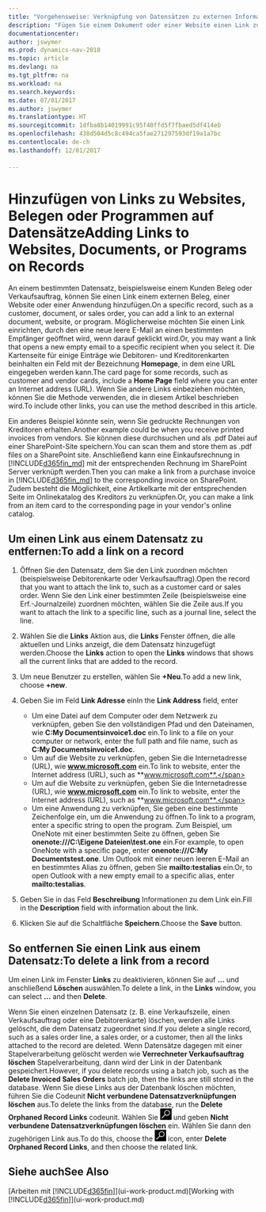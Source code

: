 ```yaml
---
title: "Vorgehensweise: Verknüpfung von Datensätzen zu externen Informationen oder Programmen"
description: "Fügen Sie einem Dokument oder einer Website einen Link zu einem bestimmten Datensatz hinzu, beispielsweise zu einer Kundenkarte oder einem Dokument."
documentationcenter: 
author: jswymer
ms.prod: dynamics-nav-2018
ms.topic: article
ms.devlang: na
ms.tgt_pltfrm: na
ms.workload: na
ms.search.keywords: 
ms.date: 07/01/2017
ms.author: jswymer
ms.translationtype: HT
ms.sourcegitcommit: 1dfba8b14019991c95f40ffd5f7fbaed5df414eb
ms.openlocfilehash: 438d504d5c8c494ca5fae271297593df19a1a7bc
ms.contentlocale: de-ch
ms.lasthandoff: 12/01/2017

---
```

# <a name="adding-links-to-websites-documents-or-programs-on-records"></a><span data-ttu-id="1db43-103">Hinzufügen von Links zu Websites, Belegen oder Programmen auf Datensätze</span><span class="sxs-lookup"><span data-stu-id="1db43-103">Adding Links to Websites, Documents, or Programs on Records</span></span>
<span data-ttu-id="1db43-104">An einem bestimmten Datensatz, beispielsweise einem Kunden Beleg oder Verkaufsauftrag, können Sie einen Link einem externen Beleg, einer Website oder einer Anwendung hinzufügen.</span><span class="sxs-lookup"><span data-stu-id="1db43-104">On a specific record, such as a customer, document, or sales order, you can add a link to an external document, website, or program.</span></span> <span data-ttu-id="1db43-105">Möglicherweise möchten Sie einen Link einrichten, durch den eine neue leere E-Mail an einen bestimmten Empfänger geöffnet wird, wenn darauf geklickt wird.</span><span class="sxs-lookup"><span data-stu-id="1db43-105">Or, you may want a link that opens a new empty email to a specific recipient when you select it.</span></span> <span data-ttu-id="1db43-106">Die Kartenseite für einige Einträge wie Debitoren- und Kreditorenkarten beinhalten ein Feld mit der Bezeichnung **Homepage**, in dem eine URL eingegeben werden kann.</span><span class="sxs-lookup"><span data-stu-id="1db43-106">The card page for some records, such as customer and vendor cards, include a **Home Page** field where you can enter an Internet address (URL).</span></span> <span data-ttu-id="1db43-107">Wenn Sie andere Links einbeziehen möchten, können Sie die Methode verwenden, die in diesem Artikel beschrieben wird.</span><span class="sxs-lookup"><span data-stu-id="1db43-107">To include other links, you can use the method described in this article.</span></span>

<span data-ttu-id="1db43-108">Ein anderes Beispiel könnte sein, wenn Sie gedruckte Rechnungen von Kreditoren erhalten.</span><span class="sxs-lookup"><span data-stu-id="1db43-108">Another example could be when you receive printed invoices from vendors.</span></span> <span data-ttu-id="1db43-109">Sie können diese durchsuchen und als .pdf Datei auf einer SharePoint-Site speichern.</span><span class="sxs-lookup"><span data-stu-id="1db43-109">You can scan them and store them as .pdf files on a SharePoint site.</span></span> <span data-ttu-id="1db43-110">Anschließend kann eine Einkaufsrechnung in  [!INCLUDE[d365fin_md](includes/d365fin_md.md)] mit der entsprechenden Rechnung im SharePoint Server verknüpft werden.</span><span class="sxs-lookup"><span data-stu-id="1db43-110">Then you can make a link from a purchase invoice in [!INCLUDE[d365fin_md](includes/d365fin_md.md)] to the corresponding invoice on  SharePoint.</span></span> <span data-ttu-id="1db43-111">Zudem besteht die Möglichkeit, eine Artikelkarte mit der entsprechenden Seite im Onlinekatalog des Kreditors zu verknüpfen.</span><span class="sxs-lookup"><span data-stu-id="1db43-111">Or, you can make a link from an item card to the corresponding page in your vendor's online catalog.</span></span>
  
## <a name="to-add-a-link-on-a-record"></a><span data-ttu-id="1db43-112">Um einen Link aus einem Datensatz zu entfernen:</span><span class="sxs-lookup"><span data-stu-id="1db43-112">To add a link on a record</span></span>   
  
1.  <span data-ttu-id="1db43-113">Öffnen Sie den Datensatz, dem Sie den Link zuordnen möchten (beispielsweise Debitorenkarte oder Verkaufsauftrag).</span><span class="sxs-lookup"><span data-stu-id="1db43-113">Open the record that you want to attach the link to, such as a customer card or sales order.</span></span> <span data-ttu-id="1db43-114">Wenn Sie den Link einer bestimmten Zeile (beispielsweise eine Erf.-Journalzeile) zuordnen möchten, wählen Sie die Zeile aus.</span><span class="sxs-lookup"><span data-stu-id="1db43-114">If you want to attach the link to a specific line, such as a journal line, select the line.</span></span>  
  
2.  <span data-ttu-id="1db43-115">Wählen Sie die **Links** Aktion aus, die **Links** Fenster öffnen, die alle aktuellen und Links anzeigt, die dem Datensatz hinzugefügt werden.</span><span class="sxs-lookup"><span data-stu-id="1db43-115">Choose the **Links** action to open the **Links** windows that shows all the current links that are added to the record.</span></span>

3. <span data-ttu-id="1db43-116">Um neue Benutzer zu erstellen, wählen Sie **+Neu**.</span><span class="sxs-lookup"><span data-stu-id="1db43-116">To add a new link, choose **+new**.</span></span> 
  
4.  <span data-ttu-id="1db43-117">Geben Sie im Feld **Link Adresse** ein</span><span class="sxs-lookup"><span data-stu-id="1db43-117">In the **Link Address** field, enter</span></span>

    -   <span data-ttu-id="1db43-118">Um eine Datei auf dem Computer oder dem Netzwerk zu verknüpfen, geben Sie den vollständigen Pfad und den Dateinamen, wie **C:My Documentsinvoice1.doc** ein.</span><span class="sxs-lookup"><span data-stu-id="1db43-118">To link to a file on your computer or network, enter the full path and file name, such as  **C:My Documentsinvoice1.doc**.</span></span>
    -   <span data-ttu-id="1db43-119">Um auf die Website zu verknüpfen, geben Sie die Internetadresse (URL), wie **www.microsoft.com** ein.</span><span class="sxs-lookup"><span data-stu-id="1db43-119">To link to website, enter the Internet address (URL), such as **www.microsoft.com**.</span></span> 
    -   <span data-ttu-id="1db43-120">Um auf die Website zu verknüpfen, geben Sie die Internetadresse (URL), wie **www.microsoft.com** ein.</span><span class="sxs-lookup"><span data-stu-id="1db43-120">To link to website, enter the Internet address (URL), such as **www.microsoft.com**.</span></span> 
    -   <span data-ttu-id="1db43-121">Um eine Anwendung zu verknüpfen, Sie geben eine bestimmte Zeichenfolge ein, um die Anwendung zu öffnen.</span><span class="sxs-lookup"><span data-stu-id="1db43-121">To link to a program, enter a specific string to open the program.</span></span> <span data-ttu-id="1db43-122">Zum Beispiel, um OneNote mit einer bestimmten Seite zu öffnen, geben Sie **onenote:///C:\Eigene Dateien\test.one** ein.</span><span class="sxs-lookup"><span data-stu-id="1db43-122">For example, to open OneNote with a specific page, enter **onenote:///C:My Documentstest.one**.</span></span> <span data-ttu-id="1db43-123">Um Outlook mit einer neuen leeren E-Mail an en bestimmtes Alias zu öffnen, geben Sie **mailto:testalias** ein.</span><span class="sxs-lookup"><span data-stu-id="1db43-123">Or, to open Outlook with a new empty email to a specific alias, enter **mailto:testalias**.</span></span>  
  
5.  <span data-ttu-id="1db43-124">Geben Sie in das Feld **Beschreibung** Informationen zu dem Link ein.</span><span class="sxs-lookup"><span data-stu-id="1db43-124">Fill in the **Description** field with information about the link.</span></span>  
  
6.  <span data-ttu-id="1db43-125">Klicken Sie auf die Schaltfläche **Speichern**.</span><span class="sxs-lookup"><span data-stu-id="1db43-125">Choose the **Save** button.</span></span>  
  
## <a name="to-delete-a-link-from-a-record"></a><span data-ttu-id="1db43-126">So entfernen Sie einen Link aus einem Datensatz:</span><span class="sxs-lookup"><span data-stu-id="1db43-126">To delete a link from a record</span></span>  
  
<span data-ttu-id="1db43-127">Um einen Link im Fenster **Links** zu deaktivieren, können Sie auf **…** und anschließend **Löschen** auswählen.</span><span class="sxs-lookup"><span data-stu-id="1db43-127">To delete a link, in the **Links** window, you can select **...** and then **Delete**.</span></span>

<span data-ttu-id="1db43-128">Wenn Sie einen einzelnen Datensatz (z. B. eine Verkaufszeile, einen Verkaufsauftrag oder eine Debitorenkarte) löschen, werden alle Links gelöscht, die dem Datensatz zugeordnet sind.</span><span class="sxs-lookup"><span data-stu-id="1db43-128">If you delete a single record, such as a sales order line, a sales order, or a customer, then all the links attached to the record are deleted.</span></span> <span data-ttu-id="1db43-129">Wenn Datensätze dagegen mit einer Stapelverarbeitung gelöscht werden wie **Verrechneter Verkaufsauftrag löschen** Stapelverarbeitung, dann wird der Link in der Datenbank gespeichert.</span><span class="sxs-lookup"><span data-stu-id="1db43-129">However, if you delete records using a batch job, such as the **Delete Invoiced Sales Orders** batch job, then the links are still stored in the database.</span></span> <span data-ttu-id="1db43-130">Wenn Sie diese Links aus der Datenbank löschen möchten, führen Sie die Codeunit **Nicht verbundene Datensatzverknüpfungen löschen** aus.</span><span class="sxs-lookup"><span data-stu-id="1db43-130">To delete the links from the database, run the **Delete Orphaned Record Links** codeunit.</span></span> <span data-ttu-id="1db43-131">Wählen Sie ![Nach Seite oder Bericht suchen](media/ui-search/search_small.png "Symbol nach Seite oder Bericht suchen") und geben **Nicht verbundene Datensatzverknüpfungen löschen** ein. Wählen Sie dann den zugehörigen Link aus.</span><span class="sxs-lookup"><span data-stu-id="1db43-131">To do this, choose the ![Search for Page or Report](media/ui-search/search_small.png "Search for Page or Report icon") icon, enter **Delete Orphaned Record Links**, and then choose the related link.</span></span>   
  
<!-- ### To run delete orphaned record links  
  
1.  Choose the ![Search for Page or Report](media/ui-search/search_small.png "Search for Page or Report icon") icon, enter **Data Deletion**, and then choose the related link.  
  
2.  On the **Data Deletion** page, choose **Tasks**, and then choose **Delete Orphaned Record Links**.  -->
  
## <a name="see-also"></a><span data-ttu-id="1db43-132">Siehe auch</span><span class="sxs-lookup"><span data-stu-id="1db43-132">See Also</span></span>  
<span data-ttu-id="1db43-133">[Arbeiten mit [!INCLUDE[d365fin](includes/d365fin_md.md)]](ui-work-product.md)</span><span class="sxs-lookup"><span data-stu-id="1db43-133">[Working with [!INCLUDE[d365fin](includes/d365fin_md.md)]](ui-work-product.md)</span></span>  
